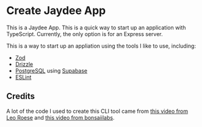 # Create Jaydee App

This is a Jaydee App. This is a quick way to start up an application with TypeScript. Currently, the only option is for an Express server.

This is a way to start up an appliation using the tools I like to use, including:

- [Zod](https://zod.dev/)
- [Drizzle](https://orm.drizzle.team/)
- [PostgreSQL](https://www.postgresql.org/) using [Supabase](https://supabase.com/)
- [ESLint](https://eslint.org/)

## Credits

A lot of the code I used to create this CLI tool came from [this video from Leo Roese](https://www.youtube.com/watch?v=xYko2bHNgVA) and [this video from bonsaiilabs](https://www.youtube.com/watch?v=UxdSoefSxrA).
